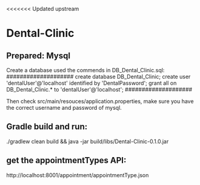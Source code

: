 <<<<<<< Updated upstream
# Dental-Clinic

## Prepared: Mysql
Create a database used the commends in DB_Dental_Clinic.sql:
####################
create database DB_Dental_Clinic;
create user 'dentalUser'@'localhost' identified by 'DentalPassword';
grant all on DB_Dental_Clinic.* to 'dentalUser'@'localhost';
####################

Then check src/main/resouces/application.properties, make sure you have the correct username and password of mysql.

## Gradle build and run:

./gradlew clean build && java -jar build/libs/Dental-Clinic-0.1.0.jar


## get the appointmentTypes API: 
http://localhost:8001/appointment/appointmentType.json

